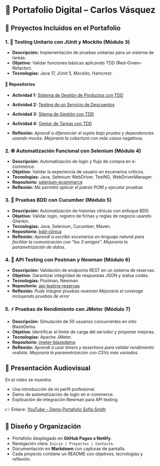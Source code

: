 # 📂 Portafolio Digital – Carlos Vásquez

## 🚀 Proyectos Incluidos en el Portafolio

### 1. 🧪 Testing Unitario con JUnit y Mockito (Módulo 3)

* **Descripción:** Implementación de pruebas unitarias para un sistema de tareas.  
* **Objetivo:** Validar funciones básicas aplicando TDD (Red–Green–Refactor).  
* **Tecnologías:** Java 17, JUnit 5, Mockito, Hamcrest.  

#### 📌 Repositorios  
- **Actividad 1:** [Sistema de Gestión de Productos con TDD](https://github.com/kenkairon/Modulo3-Sesion1-Actividad1-SistemaGestionProductosTDD)  

- **Actividad 2:** [Testing de un Servicio de Descuentos](https://github.com/kenkairon/TestingDescuentoEquipo4/tree/main)  

- **Actividad 3:** [Sitema de Gestión con TDD](https://github.com/kenkairon/Modulo3-Sesion2-Actividad3-SistemaGestionProductosTDD)

- **Actividad 4:** [Gestor de Tareas con TDD](https://github.com/kenkairon/Modulo3-Activida4-NombreApellido-Grupo4)

* **Reflexión:** *Aprendí a diferenciar el sujeto bajo prueba y dependencias usando mocks. Mejoraría la cobertura con más casos negativos.*

### 2. 🌐 Automatización Funcional con Selenium (Módulo 4)

* **Descripción:** Automatización de login y flujo de compra en e-commerce.
* **Objetivo:** Validar la experiencia de usuario en escenarios críticos.
* **Tecnologías:** Java, Selenium WebDriver, TestNG, WebDriverManager.
* **Repositorio:** [selenium-ecommerce](https://github.com/sofia-smith/selenium-ecommerce)
* **Reflexión:** *Me permitió aplicar el patrón POM y ejecutar pruebas*

### 3. 📖 Pruebas BDD con Cucumber (Módulo 5)

* **Descripción:** Automatización de historias clínicas con enfoque BDD.
* **Objetivo:** Validar login, registro de fichas y reglas de negocio usando Gherkin.
* **Tecnologías:** Java, Selenium, Cucumber, Maven.
* **Repositorio:** [bdd-clinica](https://github.com/sofia-smith/bdd-clinica)
* **Reflexión:** *Aprendí a escribir escenarios en lenguaje natural para facilitar la comunicación con “los 3 amigos”. Mejoraría la parametrización de datos.*

### 4. 🔌 API Testing con Postman y Newman (Módulo 6)

* **Descripción:** Validación de endpoints REST en un sistema de reservas.
* **Objetivo:** Garantizar integridad de respuestas JSON y status codes.
* **Tecnologías:** Postman, Newman.
* **Repositorio:** [api-testing-reservas](https://github.com/sofia-smith/api-testing-reservas)
* **Reflexión:** *Pude integrar pruebas newman Mejoraría el coverage incluyendo pruebas de error*


### 5. ⚡ Pruebas de Rendimiento con JMeter (Módulo 7)

* **Descripción:** Simulación de 50 usuarios concurrentes en sitio BlazeDemo.
* **Objetivo:** Identificar el límite de carga del servidor y proponer mejoras.
* **Tecnologías:** Apache JMeter.
* **Repositorio:** [jmeter-blazedemo](https://github.com/sofia-smith/jmeter-blazedemo)
* **Reflexión:** *Aprendí a usar timers y assertions para validar rendimiento realista. Mejoraría la parametrización con CSVs más variados.*

## 🎥 Presentación Audiovisual

En el video se muestra:

* Una introducción de mi perfil profesional.
* Demo de automatización de login en e-commerce.
* Explicación de integración Newman para API testing.

👉 Enlace: [YouTube – Demo Portafolio Sofía Smith](https://youtu.be/sofia-smith-demo)


## 🎨 Diseño y Organización

* Portafolio desplegado en **GitHub Pages o Netlify**.
* Navegación clara: `Inicio | Proyectos | Contacto`.
* Documentación en **Markdown** con capturas de pantalla.
* Cada proyecto contiene un README con objetivos, tecnologías y reflexión.
